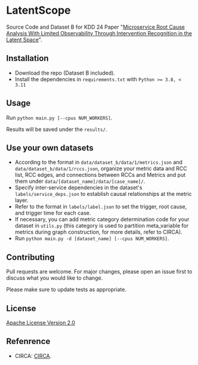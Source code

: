 # LatentScope
Source Code and Dataset B for KDD 24 Paper "[Microservice Root Cause Analysis With Limited Observability Through Intervention Recognition in the Latent Space](https://netman.aiops.org/wp-content/uploads/2024/07/LatentScope_CameraReady_final.pdf)".

## Installation
- Download the repo (Dataset B included).
- Install the dependencies in `requirements.txt` with `Python >= 3.8, < 3.11`

## Usage

Run `python main.py [--cpus NUM_WORKERS]`.

Results will be saved under the `results/`.

## Use your own datasets
- According to the format in `data/dataset_b/data/1/metrics.json` and `data/dataset_b/data/1/rccs.json`, organize your metric data and RCC list, RCC edges, and connections between RCCs and Metrics and put them under `data/[dataset_name]/data/[case_name]/`. 
- Specify inter-service dependencies in the dataset's `labels/service_deps.json` to establish causal relationships at the metric layer. 
- Refer to the format in `labels/label.json` to set the trigger, root cause, and trigger time for each case. 
- If necessary, you can add metric category determination code for your dataset in `utils.py` (this category is used to partition meta_variable for metrics during graph construction, for more details, refer to CIRCA).
- Run `python main.py -d [dataset_name] [--cpus NUM_WORKERS]`.

## Contributing
Pull requests are welcome. For major changes, please open an issue first
to discuss what you would like to change.

Please make sure to update tests as appropriate.

## License
[Apache License Version 2.0](https://www.apache.org/licenses/LICENSE-2.0)

## Refenrence
- CIRCA: [CIRCA](https://github.com/NetManAIOps/CIRCA.git).
